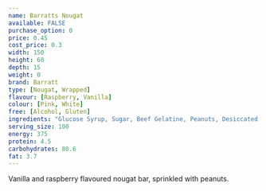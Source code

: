 ```yaml
---
name: Barratts Nougat
available: FALSE
purchase_option: 0
price: 0.45
cost_price: 0.3
width: 150
height: 60
depth: 15
weight: 0
brand: Barratt
type: [Nougat, Wrapped]
flavour: [Raspberry, Vanilla]
colour: [Pink, White]
free: [Alcohol, Gluten]
ingredients: "Glucose Syrup, Sugar, Beef Gelatine, Peanuts, Desiccated Coconut, Cornflour, Flavourings, Colour: Cochineal"
serving_size: 100
energy: 375
protein: 4.5
carbohydrates: 80.6
fat: 3.7
---
```

Vanilla and raspberry flavoured nougat bar, sprinkled with peanuts.